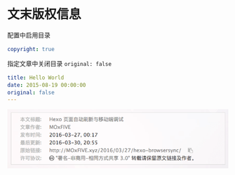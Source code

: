 # 文末版权信息

配置中启用目录

```yaml
copyright: true
```

指定文章中关闭目录 `original: false`

```yaml
title: Hello World
date: 2015-08-19 00:00:00
original: false
---
```

![文末版权信息](/src/copyright.info.png)